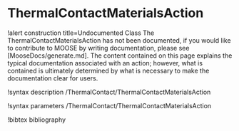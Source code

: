 <!-- MOOSE Documentation Stub: Remove this when content is added. -->

# ThermalContactMaterialsAction

!alert construction title=Undocumented Class
The ThermalContactMaterialsAction has not been documented, if you would like to contribute to MOOSE by writing
documentation, please see [MooseDocs/generate.md]. The content contained on this page explains the typical
documentation associated with an action; however, what is contained is ultimately determined by what
is necessary to make the documentation clear for users.

!syntax description /ThermalContact/ThermalContactMaterialsAction

!syntax parameters /ThermalContact/ThermalContactMaterialsAction

!bibtex bibliography
